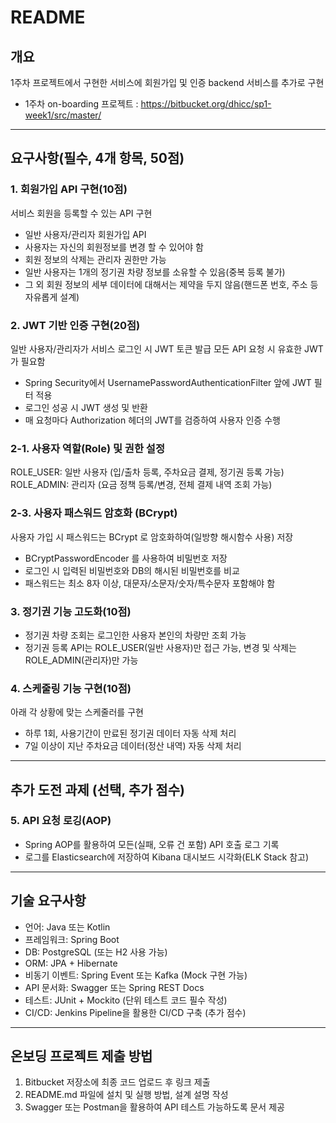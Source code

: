 # README #

## 개요 ##
1주차 프로젝트에서 구현한 서비스에 회원가입 및 인증 backend 서비스를 추가로 구현

* 1주차 on-boarding 프로젝트 : https://bitbucket.org/dhicc/sp1-week1/src/master/

---
## 요구사항(필수, 4개 항목, 50점) ##

### 1. 회원가입 API 구현(10점) ###
서비스 회원을 등록할 수 있는 API 구현

* 일반 사용자/관리자 회원가입 API
* 사용자는 자신의 회원정보를 변경 할 수 있어야 함
* 회원 정보의 삭제는 관리자 권한만 가능
* 일반 사용자는 1개의 정기권 차량 정보를 소유할 수 있음(중복 등록 불가)
* 그 외 회원 정보의 세부 데이터에 대해서는 제약을 두지 않음(핸드폰 번호, 주소 등 자유롭게 설계)

### 2. JWT 기반 인증 구현(20점) ###
일반 사용자/관리자가 서비스 로그인 시 JWT 토큰 발급
모든 API 요청 시 유효한 JWT가 필요함

* Spring Security에서 UsernamePasswordAuthenticationFilter 앞에 JWT 필터 적용
* 로그인 성공 시 JWT 생성 및 반환
* 매 요청마다 Authorization 헤더의 JWT를 검증하여 사용자 인증 수행

### 2-1. 사용자 역할(Role) 및 권한 설정 ###
ROLE_USER: 일반 사용자 (입/출차 등록, 주차요금 결제, 정기권 등록 가능)
ROLE_ADMIN: 관리자 (요금 정책 등록/변경, 전체 결제 내역 조회 가능)

### 2-3. 사용자 패스워드 암호화 (BCrypt) ###
사용자 가입 시 패스워드는 BCrypt 로 암호화하여(일방향 해시함수 사용) 저장

* BCryptPasswordEncoder 를 사용하여 비밀번호 저장
* 로그인 시 입력된 비밀번호와 DB의 해시된 비밀번호를 비교
* 패스워드는 최소 8자 이상, 대문자/소문자/숫자/특수문자 포함해야 함

### 3. 정기권 기능 고도화(10점) ###

* 정기권 차량 조회는 로그인한 사용자 본인의 차량만 조회 가능
* 정기권 등록 API는 ROLE_USER(일반 사용자)만 접근 가능, 변경 및 삭제는 ROLE_ADMIN(관리자)만 가능

### 4. 스케줄링 기능 구현(10점) ###
아래 각 상황에 맞는 스케줄러를 구현

* 하루 1회, 사용기간이 만료된 정기권 데이터 자동 삭제 처리
* 7일 이상이 지난 주차요금 데이터(정산 내역) 자동 삭제 처리

---
## 추가 도전 과제 (선택, 추가 점수) ##
### 5. API 요청 로깅(AOP) ###

* Spring AOP를 활용하여 모든(실패, 오류 건 포함) API 호출 로그 기록
* 로그를 Elasticsearch에 저장하여 Kibana 대시보드 시각화(ELK Stack 참고)

---
## 기술 요구사항 ##
* 언어: Java 또는 Kotlin
* 프레임워크: Spring Boot
* DB: PostgreSQL (또는 H2 사용 가능)
* ORM: JPA + Hibernate
* 비동기 이벤트: Spring Event 또는 Kafka (Mock 구현 가능)
* API 문서화: Swagger 또는 Spring REST Docs
* 테스트: JUnit + Mockito (단위 테스트 코드 필수 작성)
* CI/CD: Jenkins Pipeline을 활용한 CI/CD 구축 (추가 점수)

---
## 온보딩 프로젝트 제출 방법 ##
1. Bitbucket 저장소에 최종 코드 업로드 후 링크 제출
2. README.md 파일에 설치 및 실행 방법, 설계 설명 작성
3. Swagger 또는 Postman을 활용하여 API 테스트 가능하도록 문서 제공